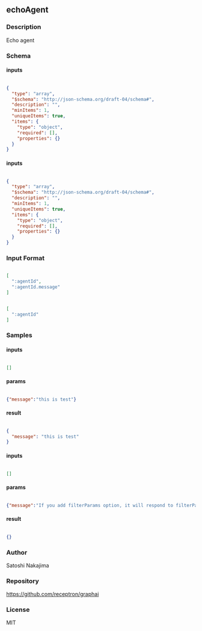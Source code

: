 ## echoAgent

### Description

Echo agent

### Schema

#### inputs

```json

{
  "type": "array",
  "$schema": "http://json-schema.org/draft-04/schema#",
  "description": "",
  "minItems": 1,
  "uniqueItems": true,
  "items": {
    "type": "object",
    "required": [],
    "properties": {}
  }
}

````
#### inputs

```json

{
  "type": "array",
  "$schema": "http://json-schema.org/draft-04/schema#",
  "description": "",
  "minItems": 1,
  "uniqueItems": true,
  "items": {
    "type": "object",
    "required": [],
    "properties": {}
  }
}

````

### Input Format

```json

[
  ":agentId",
  ":agentId.message"
]

````
```json

[
  ":agentId"
]

````

### Samples

#### inputs

```json

[]

````

#### params

```json

{"message":"this is test"}

````

#### result

```json

{
  "message": "this is test"
}

````
#### inputs

```json

[]

````

#### params

```json

{"message":"If you add filterParams option, it will respond to filterParams","filterParams":true}

````

#### result

```json

{}

````

### Author

Satoshi Nakajima

### Repository

https://github.com/receptron/graphai


### License

MIT


